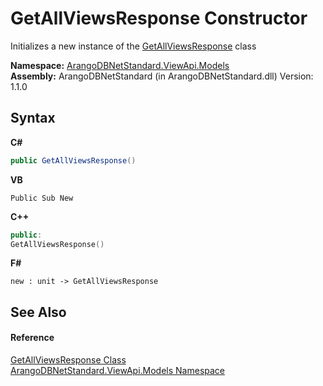 # GetAllViewsResponse Constructor 
 

Initializes a new instance of the <a href="be0ea4f5-d225-9fe1-b97d-8103f7441bc5">GetAllViewsResponse</a> class

**Namespace:**&nbsp;<a href="23bbeb16-c099-4f2c-4dad-2e67e1a19df4">ArangoDBNetStandard.ViewApi.Models</a><br />**Assembly:**&nbsp;ArangoDBNetStandard (in ArangoDBNetStandard.dll) Version: 1.1.0

## Syntax

**C#**<br />
``` C#
public GetAllViewsResponse()
```

**VB**<br />
``` VB
Public Sub New
```

**C++**<br />
``` C++
public:
GetAllViewsResponse()
```

**F#**<br />
``` F#
new : unit -> GetAllViewsResponse
```


## See Also


#### Reference
<a href="be0ea4f5-d225-9fe1-b97d-8103f7441bc5">GetAllViewsResponse Class</a><br /><a href="23bbeb16-c099-4f2c-4dad-2e67e1a19df4">ArangoDBNetStandard.ViewApi.Models Namespace</a><br />